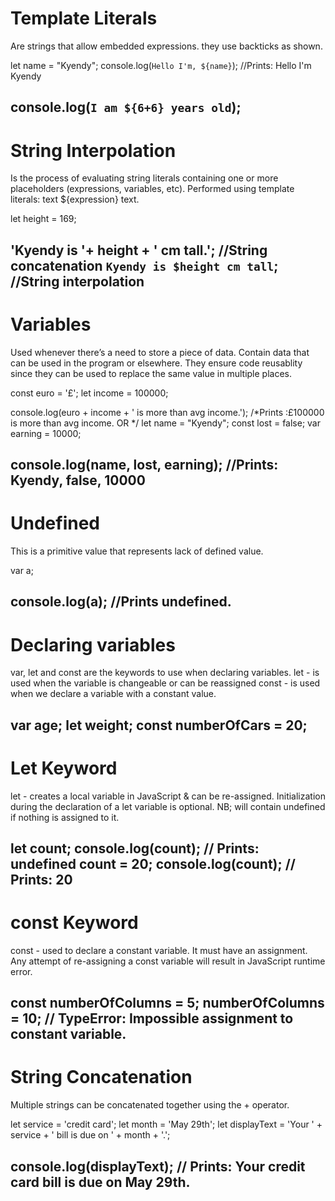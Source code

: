# Template Literals

Are strings that allow embedded expressions. they use backticks as shown.


let name = "Kyendy";
console.log(`Hello I'm, ${name}`);
//Prints: Hello I'm Kyendy

console.log(`I am ${6+6} years old`);
---------------------------------------------------------------------------------

# String Interpolation

Is the process of evaluating string literals containing one or more placeholders (expressions, variables, etc).
Performed using template literals: text ${expression} text.

let height = 169;

'Kyendy is '+ height + ' cm tall.'; //String concatenation
`Kyendy is $height cm tall`; //String interpolation
---------------------------------------------------------------------------------

# Variables

Used whenever there’s a need to store a piece of data.
Contain data that can be used in the program or elsewhere.
They ensure code reusablity since they can be used to replace the same value in multiple places.


const euro = '£';
let income = 100000;

console.log(euro + income + ' is more than avg income.');
/*Prints :£100000 is more than avg income.
OR
*/
let name = "Kyendy";
const lost = false;
var earning = 10000;

console.log(name, lost, earning);
//Prints: Kyendy, false, 10000
---------------------------------------------------------------------------------
  
# Undefined

This is a primitive value that represents lack of defined value.


var a;

console.log(a); //Prints undefined.
---------------------------------------------------------------------------------
# Declaring variables

var, let and const are the keywords to use when declaring variables.
let - is used when the variable is changeable or can be reassigned 
const - is used when we declare a variable with a constant value.

var age;
let weight;
const numberOfCars = 20;
---------------------------------------------------------------------------------
# Let Keyword
let -  creates a local variable in JavaScript & can be re-assigned.
Initialization during the declaration of a let variable is optional.
NB; will contain undefined if nothing is assigned to it.

let count; 
console.log(count); // Prints: undefined
count = 20;
console.log(count); // Prints: 20
---------------------------------------------------------------------------------
# const Keyword
const - used to declare a constant variable.
It must have an assignment.
Any attempt of re-assigning a const variable will result in JavaScript runtime error.

const numberOfColumns = 5;
numberOfColumns = 10;
// TypeError: Impossible assignment to constant variable.
---------------------------------------------------------------------------------
# String Concatenation
Multiple strings can be concatenated together using the + operator. 

let service = 'credit card';
let month = 'May 29th'; 
let displayText = 'Your ' + service  + ' bill is due on ' +  month + '.';
 
console.log(displayText);
// Prints: Your credit card bill is due on May 29th.
---------------------------------------------------------------------------------
